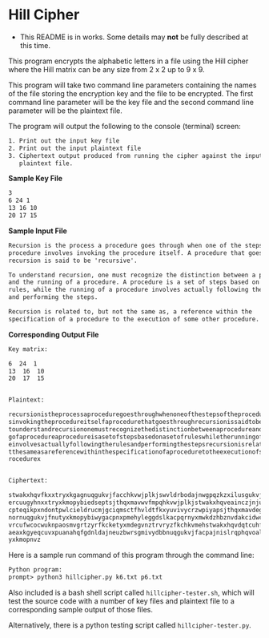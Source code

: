 # Hill Cipher

- This README is in works. Some details may **not** be fully described at this time.

This program encrypts the alphabetic letters in a file using the Hill cipher where the Hill matrix can be any size from 2 x 2 up to 9 x 9.

This program will take two command line parameters containing the names of the file storing the encryption key and the file to be encrypted. The first command line parameter will be the key file and the second command line parameter will be the plaintext file.

The program will output the following to the console (terminal) screen:
```txt
1. Print out the input key file
2. Print out the input plaintext file
3. Ciphertext output produced from running the cipher against the input
   plaintext file.
```

**Sample Key File**
```txt
3
6 24 1
13 16 10
20 17 15
```
**Sample Input File**
```txt
Recursion is the process a procedure goes through when one of the steps of the
procedure involves invoking the procedure itself. A procedure that goes through
recursion is said to be 'recursive'.

To understand recursion, one must recognize the distinction between a procedure
and the running of a procedure. A procedure is a set of steps based on a set of
rules, while the running of a procedure involves actually following the rules
and performing the steps.

Recursion is related to, but not the same as, a reference within the
specification of a procedure to the execution of some other procedure.
```

**Corresponding Output File**

```txt
Key matrix:

6  24  1
13  16  10
20  17  15


Plaintext:

recursionistheprocessaproceduregoesthroughwhenoneofthestepsoftheprocedureinvolve
sinvokingtheprocedureitselfaprocedurethatgoesthroughrecursionissaidtoberecursive
tounderstandrecursiononemustrecognizethedistinctionbetweenaprocedureandtherunnin
gofaprocedureaprocedureisasetofstepsbasedonasetofruleswhiletherunningofaprocedur
einvolvesactuallyfollowingtherulesandperformingthestepsrecursionisrelatedtobutno
tthesameasareferencewithinthespecificationofaproceduretotheexecutionofsomeotherp
rocedurex


Ciphertext:

stwakxhqvfkxxtryxkgagnuqgukvjfacchkvwjplkjswvldrbodajnwgpqzkzxilusgukvjfvyvfjrgx
ercuugyhnxxtryxkmopybiedseptsjthqxmavwvfmpqhkvwjplkjstwakxhqveainczjnjuanpwljafa
cpteqikpxndontpwlcieldrucmjgciqmsctfhvldtfkxyuvivycrzwpiyapsjthqxmavdegajnxvrxlt
nornuqgukvjfnutyxkmopybiwygacpnxpmehyleggdslkacpqrnyxmwkdzhbznvdakcidwcbsjthqxma
vrcufwcocwuknpaosmvgrtzyrfkcketyxmdegvnztrvryzfkchkvmehstwakxhqvdqtcuhfdzjnjrsin
aeaxkgyeqcuvxpuanahqfgdnldajneuzbwrsgmivydbbnuqgukvjfacpajnislrqphqvoalmyybkgfgw
yxkmopnvz
```

Here is a sample run command of this program through the command line:
```txt
Python program:
prompt> python3 hillcipher.py k6.txt p6.txt
```
Also included is a bash shell script called `hillcipher-tester.sh`, which will test the source code with a number of key files and plaintext file to a corresponding sample output of those files.

Alternatively, there is a python testing script called `hillcipher-tester.py`.
